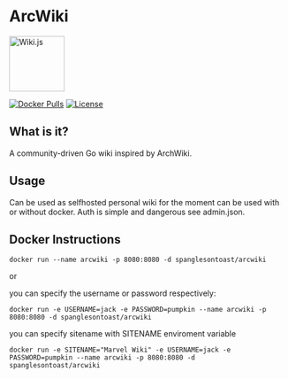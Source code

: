 
# ArcWiki
<picture>
  <source media="(prefers-color-scheme: dark)" srcset="https://cdn.jsdelivr.net/gh/ArcWiki/ArcWiki@2221be3f4becabe2d61d9da0e9d5114979f7a2be/assets/images/arcwiki.svg">
  <img alt="Wiki.js" src="https://cdn.jsdelivr.net/gh/ArcWiki/ArcWiki@2221be3f4becabe2d61d9da0e9d5114979f7a2be/assets/images/arcwiki.svg" width="100">
</picture>



[![Docker Pulls](https://img.shields.io/docker/pulls/spanglesontoast/arcwiki)](https://hub.docker.com/r/spanglesontoast/arcwiki)
[![License](https://img.shields.io/badge/license-GPLv3-blue.svg?style=flat)](https://github.com/requarks/wiki/blob/master/LICENSE)

## What is it?
A community-driven Go wiki inspired by ArchWiki.

## Usage
Can be used as selfhosted personal wiki for the moment can be used with or without docker. 
Auth is simple and dangerous see admin.json.

## Docker Instructions

``` docker run --name arcwiki -p 8080:8080 -d spanglesontoast/arcwiki ```

or

you can specify the username or password respectively:

``` docker run -e USERNAME=jack -e PASSWORD=pumpkin --name arcwiki -p 8080:8080 -d spanglesontoast/arcwiki ```

you can specify sitename with SITENAME enviroment variable

``` docker run -e SITENAME="Marvel Wiki" -e USERNAME=jack -e PASSWORD=pumpkin --name arcwiki -p 8080:8080 -d spanglesontoast/arcwiki ```
